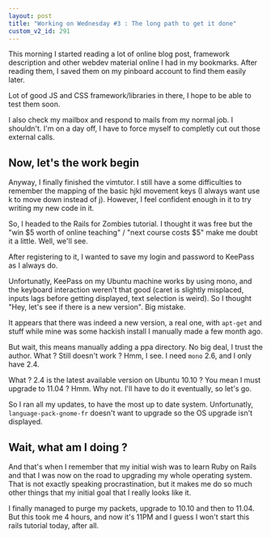 ```yaml
---
layout: post
title: "Working on Wednesday #3 : The long path to get it done"
custom_v2_id: 291
---
```


This morning I started reading a lot of online blog post, framework
description and other webdev material online I had in my bookmarks. After
reading them, I saved them on my pinboard account to find them easily later.

Lot of good JS and CSS framework/libraries in there, I hope to be able to test
them soon.

I also check my mailbox and respond to mails from my normal job. I shouldn't.
I'm on a day off, I have to force myself to completly cut out those external
calls.

## Now, let's the work begin

Anyway, I finally finished the vimtutor. I still have a some difficulties to
remember the mapping of the basic hjkl movement keys (I always want use k to
move down instead of j). However, I feel confident enough in it to try writing
my new code in it.

So, I headed to the Rails for Zombies tutorial. I thought it was free but the
"win $5 worth of online teaching" / "next course costs $5" make me doubt it a
little. Well, we'll see.

After registering to it, I wanted to save my login and password to KeePass as
I always do.

Unfortunatly, KeePass on my Ubuntu machine works by using mono, and the
keyboard interaction weren't that good (caret is slightly misplaced, inputs
lags before getting displayed, text selection is weird). So I thought "Hey,
let's see if there is a new version". Big mistake.

It appears that there was indeed a new version, a real one, with `apt-get` and
stuff while mine was some hackish install I manually made a few month ago.

But wait, this means manually adding a ppa directory. No big deal, I trust the
author. What ? Still doesn't work ? Hmm, I see. I need `mono` 2.6, and I only
have 2.4.

What ? 2.4 is the latest available version on Ubuntu 10.10 ? You mean I must
upgrade to 11.04 ? Hmm. Why not. I'll have to do it eventually, so let's go.

So I ran all my updates, to have the most up to date system. Unfortunatly,
`language-pack-gnome-fr` doesn't want to upgrade so the OS upgrade isn't
displayed.

## Wait, what am I doing ?

And that's when I remember that my initial wish was to learn Ruby on Rails and
that I was now on the road to upgrading my whole operating system. That is not
exactly speaking procrastination, but it makes me do so much other things that
my initial goal that I really looks like it.

I finally managed to purge my packets, upgrade to 10.10 and then to 11.04. But
this took me 4 hours, and now it's 11PM and I guess I won't start this rails
tutorial today, after all.

